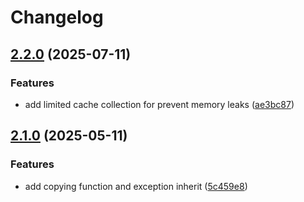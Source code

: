 # Changelog

## [2.2.0](https://github.com/necordjs/pagination/compare/2.1.0...2.2.0) (2025-07-11)

### Features

* add limited cache collection for prevent memory leaks ([ae3bc87](https://github.com/necordjs/pagination/commit/ae3bc8791dda9634782d4b0ecbe6dd452dcc2f06))

## [2.1.0](https://github.com/necordjs/pagination/compare/2.0.4...2.1.0) (2025-05-11)

### Features

* add copying function and exception inherit ([5c459e8](https://github.com/necordjs/pagination/commit/5c459e8b95d4d531f6e740b63cd9ef64a0a438a0))

